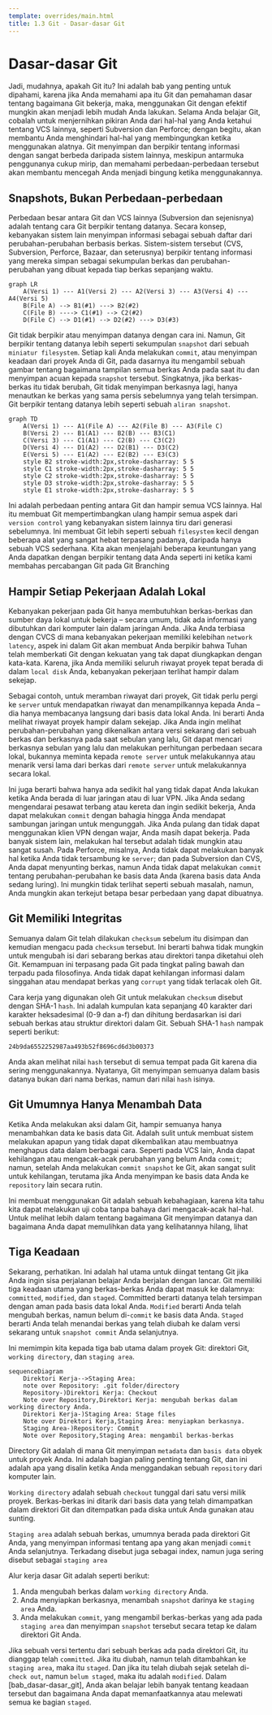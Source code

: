 ```yaml
---
template: overrides/main.html
title: 1.3 Git - Dasar-dasar Git
---
```


# Dasar-dasar Git


Jadi, mudahnya, apakah Git itu? Ini adalah bab yang penting untuk dipahami, karena jika Anda memahami apa itu Git dan pemahaman dasar tentang bagaimana Git bekerja, maka, menggunakan Git dengan efektif mungkin akan menjadi lebih mudah Anda lakukan. Selama Anda belajar Git, cobalah untuk menjernihkan pikiran Anda dari hal-hal yang Anda ketahui tentang VCS lainnya, seperti Subversion dan Perforce; dengan begitu, akan membantu Anda menghindari hal-hal yang membingungkan ketika menggunakan alatnya. Git menyimpan dan berpikir tentang informasi dengan sangat berbeda daripada sistem lainnya, meskipun antarmuka penggunanya cukup mirip, dan memahami perbedaan-perbedaan tersebut akan membantu mencegah Anda menjadi bingung ketika menggunakannya.

## Snapshots, Bukan Perbedaan-perbedaan

Perbedaan besar antara Git dan VCS lainnya (Subversion dan sejenisnya) adalah tentang cara Git berpikir tentang datanya. Secara konsep, kebanyakan sistem lain menyimpan informasi sebagai sebuah daftar dari perubahan-perubahan berbasis berkas. Sistem-sistem tersebut (CVS, Subversion, Perforce, Bazaar, dan seterusnya) berpikir tentang informasi yang mereka simpan sebagai sekumpulan berkas dan perubahan-perubahan yang dibuat kepada tiap berkas sepanjang waktu.


```mermaid
graph LR
    A(Versi 1) --- A1(Versi 2) --- A2(Versi 3) --- A3(Versi 4) --- A4(Versi 5)
    B(File A) --> B1(#1) ---> B2(#2)
    C(File B) ----> C1(#1) --> C2(#2)
    D(File C) --> D1(#1) --> D2(#2) ---> D3(#3)
```

Git tidak berpikir atau menyimpan datanya dengan cara ini. Namun, Git berpikir tentang datanya lebih seperti sekumpulan `snapshot` dari sebuah `miniatur filesystem`. Setiap kali Anda melakukan `commit`, atau menyimpan keadaan dari proyek Anda di Git, pada dasarnya itu mengambil sebuah gambar tentang bagaimana tampilan semua berkas Anda pada saat itu dan menyimpan acuan kepada `snapshot` tersebut. Singkatnya, jika berkas-berkas itu tidak berubah, Git tidak menyimpan berkasnya lagi, hanya menautkan ke berkas yang sama persis sebelumnya yang telah tersimpan. Git berpikir tentang datanya lebih seperti sebuah `aliran snapshot`.

```mermaid
graph TD
    A(Versi 1) --- A1(File A) --- A2(File B) --- A3(File C)
    B(Versi 2) --- B1(A1) --- B2(B) --- B3(C1)
    C(Versi 3) --- C1(A1) --- C2(B) --- C3(C2)
    D(Versi 4) --- D1(A2) --- D2(B1) --- D3(C2)
    E(Versi 5) --- E1(A2) --- E2(B2) --- E3(C3)
    style B2 stroke-width:2px,stroke-dasharray: 5 5
    style C1 stroke-width:2px,stroke-dasharray: 5 5
    style C2 stroke-width:2px,stroke-dasharray: 5 5
    style D3 stroke-width:2px,stroke-dasharray: 5 5
    style E1 stroke-width:2px,stroke-dasharray: 5 5
```

Ini adalah perbedaan penting antara Git dan hampir semua VCS lainnya. Hal itu membuat Git mempertimbangkan ulang hampir semua aspek dari `version control` yang kebanyakan sistem lainnya tiru dari generasi sebelumnya. Ini membuat Git lebih seperti sebuah `filesystem` kecil dengan beberapa alat yang sangat hebat terpasang padanya, daripada hanya sebuah VCS sederhana. Kita akan menjelajahi beberapa keuntungan yang Anda dapatkan dengan berpikir tentang data Anda seperti ini ketika kami membahas percabangan Git pada Git Branching

## Hampir Setiap Pekerjaan Adalah Lokal

Kebanyakan pekerjaan pada Git hanya membutuhkan berkas-berkas dan sumber daya lokal untuk bekerja – secara umum, tidak ada informasi yang dibutuhkan dari komputer lain dalam jaringan Anda. Jika Anda terbiasa dengan CVCS di mana kebanyakan pekerjaan memiliki kelebihan `network latency`, aspek ini dalam Git akan membuat Anda berpikir bahwa Tuhan telah memberkati Git dengan kekuatan yang tak dapat diungkapkan dengan kata-kata. Karena, jika Anda memiliki seluruh riwayat proyek tepat berada di dalam `local disk` Anda, kebanyakan pekerjaan terlihat hampir dalam sekejap.

Sebagai contoh, untuk meramban riwayat dari proyek, Git tidak perlu pergi ke `server` untuk mendapatkan riwayat dan menampilkannya kepada Anda – dia hanya membacanya langsung dari basis data lokal Anda. Ini berarti Anda melihat riwayat proyek hampir dalam sekejap. Jika Anda ingin melihat perubahan-perubahan yang dikenalkan antara versi sekarang dari sebuah berkas dan berkasnya pada saat sebulan yang lalu, Git dapat mencari berkasnya sebulan yang lalu dan melakukan perhitungan perbedaan secara lokal, bukannya meminta kepada `remote server` untuk melakukannya atau menarik versi lama dari berkas dari `remote server` untuk melakukannya secara lokal.

Ini juga berarti bahwa hanya ada sedikit hal yang tidak dapat Anda lakukan ketika Anda berada di luar jaringan atau di luar VPN. Jika Anda sedang mengendarai pesawat terbang atau kereta dan ingin sedikit bekerja, Anda dapat melakukan `commit` dengan bahagia hingga Anda mendapat sambungan jaringan untuk mengunggah. Jika Anda pulang dan tidak dapat menggunakan klien VPN dengan wajar, Anda masih dapat bekerja. Pada banyak sistem lain, melakukan hal tersebut adalah tidak mungkin atau sangat susah. Pada Perforce, misalnya, Anda tidak dapat melakukan banyak hal ketika Anda tidak tersambung ke `server`; dan pada Subversion dan CVS, Anda dapat menyunting berkas, namun Anda tidak dapat melakukan `commit` tentang perubahan-perubahan ke basis data Anda (karena basis data Anda sedang luring). Ini mungkin tidak terlihat seperti sebuah masalah, namun, Anda mungkin akan terkejut betapa besar perbedaan yang dapat dibuatnya.

## Git Memiliki Integritas

Semuanya dalam Git telah dilakukan `checksum` sebelum itu disimpan dan kemudian mengacu pada `checksum` tersebut. Ini berarti bahwa tidak mungkin untuk mengubah isi dari sebarang berkas atau direktori tanpa diketahui oleh Git. Kemampuan ini terpasang pada Git pada tingkat paling bawah dan terpadu pada filosofinya. Anda tidak dapat kehilangan informasi dalam singgahan atau mendapat berkas yang `corrupt` yang tidak terlacak oleh Git.

Cara kerja yang digunakan oleh Git untuk melakukan `checksum` disebut dengan SHA-1 `hash`. Ini adalah kumpulan kata sepanjang 40 karakter dari karakter heksadesimal (0-9 dan a-f) dan dihitung berdasarkan isi dari sebuah berkas atau struktur direktori dalam Git. Sebuah SHA-1 `hash` nampak seperti berikut:

```title="Contoh hash"
24b9da6552252987aa493b52f8696cd6d3b00373
```

Anda akan melihat nilai `hash` tersebut di semua tempat pada Git karena dia sering menggunakannya. Nyatanya, Git menyimpan semuanya dalam basis datanya bukan dari nama berkas, namun dari nilai `hash` isinya.

## Git Umumnya Hanya Menambah Data

Ketika Anda melakukan aksi dalam Git, hampir semuanya hanya menambahkan data ke basis data Git. Adalah sulit untuk membuat sistem melakukan apapun yang tidak dapat dikembalikan atau membuatnya menghapus data dalam berbagai cara. Seperti pada VCS lain, Anda dapat kehilangan atau mengacak-acak perubahan yang belum Anda `commit`; namun, setelah Anda melakukan `commit snapshot` ke Git, akan sangat sulit untuk kehilangan, terutama jika Anda menyimpan ke basis data Anda ke `repository` lain secara rutin.

Ini membuat menggunakan Git adalah sebuah kebahagiaan, karena kita tahu kita dapat melakukan uji coba tanpa bahaya dari mengacak-acak hal-hal. Untuk melihat lebih dalam tentang bagaimana Git menyimpan datanya dan bagaimana Anda dapat memulihkan data yang kelihatannya hilang, lihat 

## Tiga Keadaan

Sekarang, perhatikan. Ini adalah hal utama untuk diingat tentang Git jika Anda ingin sisa perjalanan belajar Anda berjalan dengan lancar. Git memiliki tiga keadaan utama yang berkas-berkas Anda dapat masuk ke dalamnya: `committed`, `modified`, dan `staged`. Committed berarti datanya telah tersimpan dengan aman pada basis data lokal Anda. `Modified` berarti Anda telah mengubah berkas, namun belum di-`commit` ke basis data Anda. `Staged` berarti Anda telah menandai berkas yang telah diubah ke dalam versi sekarang untuk `snapshot commit` Anda selanjutnya.

Ini memimpin kita kepada tiga bab utama dalam proyek Git: direktori Git, `working directory`, dan `staging area`.

``` mermaid
sequenceDiagram
    Direktori Kerja-->Staging Area: 
    note over Repository: .git folder/directory
    Repository-)Direktori Kerja: Checkout
    Note over Repository,Direktori Kerja: mengubah berkas dalam working directory Anda.
    Direktori Kerja-)Staging Area: Stage files
    Note over Direktori Kerja,Staging Area: menyiapkan berkasnya.
    Staging Area-)Repository: Commit
    Note over Repository,Staging Area: mengambil berkas-berkas
```



Directory Git adalah di mana Git menyimpan `metadata` dan `basis data` obyek untuk proyek Anda. Ini adalah bagian paling penting tentang Git, dan ini adalah apa yang disalin ketika Anda menggandakan sebuah `repository` dari komputer lain.

`Working directory` adalah sebuah `checkout` tunggal dari satu versi milik proyek. Berkas-berkas ini ditarik dari basis data yang telah dimampatkan dalam direktori Git dan ditempatkan pada diska untuk Anda gunakan atau sunting.

`Staging area` adalah sebuah berkas, umumnya berada pada direktori Git Anda, yang menyimpan informasi tentang apa yang akan menjadi `commit` Anda selanjutnya. Terkadang disebut juga sebagai index, namun juga sering disebut sebagai `staging area`

Alur kerja dasar Git adalah seperti berikut:

1. Anda mengubah berkas dalam `working directory` Anda.
2. Anda menyiapkan berkasnya, menambah `snapshot` darinya ke `staging area` Anda.
3. Anda melakukan `commit`, yang mengambil berkas-berkas yang ada pada `staging area` dan menyimpan `snapshot` tersebut secara tetap ke dalam direktori Git Anda.

Jika sebuah versi tertentu dari sebuah berkas ada pada direktori Git, itu dianggap telah `committed`. Jika itu diubah, namun telah ditambahkan ke `staging area`, maka itu `staged`. Dan jika itu telah diubah sejak setelah di-`check out`, namun `belum staged`, maka itu adalah `modified`. Dalam [bab_dasar-dasar_git], Anda akan belajar lebih banyak tentang keadaan tersebut dan bagaimana Anda dapat memanfaatkannya atau melewati semua ke bagian `staged`.

